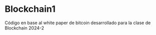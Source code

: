# Blockchain1
Código en base al white paper de bitcoin desarrollado para la clase de Blockchain 2024-2
